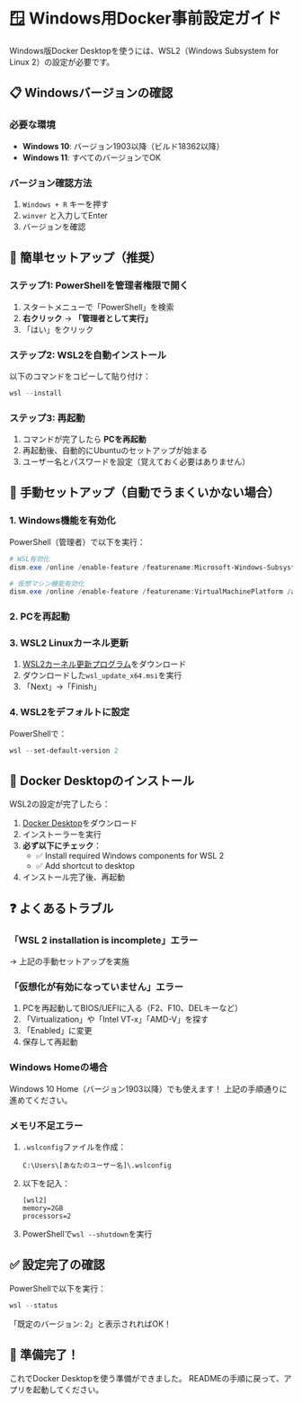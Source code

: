 # 🪟 Windows用Docker事前設定ガイド

Windows版Docker Desktopを使うには、WSL2（Windows Subsystem for Linux 2）の設定が必要です。

## 📋 Windowsバージョンの確認

### 必要な環境
- **Windows 10**: バージョン1903以降（ビルド18362以降）
- **Windows 11**: すべてのバージョンでOK

### バージョン確認方法
1. `Windows + R` キーを押す
2. `winver` と入力してEnter
3. バージョンを確認

## 🚀 簡単セットアップ（推奨）

### ステップ1: PowerShellを管理者権限で開く
1. スタートメニューで「PowerShell」を検索
2. **右クリック** → **「管理者として実行」**
3. 「はい」をクリック

### ステップ2: WSL2を自動インストール
以下のコマンドをコピーして貼り付け：
```powershell
wsl --install
```

### ステップ3: 再起動
1. コマンドが完了したら **PCを再起動**
2. 再起動後、自動的にUbuntuのセットアップが始まる
3. ユーザー名とパスワードを設定（覚えておく必要はありません）

## 🔧 手動セットアップ（自動でうまくいかない場合）

### 1. Windows機能を有効化
PowerShell（管理者）で以下を実行：
```powershell
# WSL有効化
dism.exe /online /enable-feature /featurename:Microsoft-Windows-Subsystem-Linux /all /norestart

# 仮想マシン機能有効化
dism.exe /online /enable-feature /featurename:VirtualMachinePlatform /all /norestart
```

### 2. PCを再起動

### 3. WSL2 Linuxカーネル更新
1. [WSL2カーネル更新プログラム](https://aka.ms/wsl2kernel)をダウンロード
2. ダウンロードした`wsl_update_x64.msi`を実行
3. 「Next」→「Finish」

### 4. WSL2をデフォルトに設定
PowerShellで：
```powershell
wsl --set-default-version 2
```

## 🐳 Docker Desktopのインストール

WSL2の設定が完了したら：
1. [Docker Desktop](https://www.docker.com/products/docker-desktop/)をダウンロード
2. インストーラーを実行
3. **必ず以下にチェック**：
   - ✅ Install required Windows components for WSL 2
   - ✅ Add shortcut to desktop
4. インストール完了後、再起動

## ❓ よくあるトラブル

### 「WSL 2 installation is incomplete」エラー
→ 上記の手動セットアップを実施

### 「仮想化が有効になっていません」エラー
1. PCを再起動してBIOS/UEFIに入る（F2、F10、DELキーなど）
2. 「Virtualization」や「Intel VT-x」「AMD-V」を探す
3. 「Enabled」に変更
4. 保存して再起動

### Windows Homeの場合
Windows 10 Home（バージョン1903以降）でも使えます！
上記の手順通りに進めてください。

### メモリ不足エラー
1. `.wslconfig`ファイルを作成：
   ```
   C:\Users\[あなたのユーザー名]\.wslconfig
   ```
2. 以下を記入：
   ```
   [wsl2]
   memory=2GB
   processors=2
   ```
3. PowerShellで`wsl --shutdown`を実行

## ✅ 設定完了の確認

PowerShellで以下を実行：
```powershell
wsl --status
```

「既定のバージョン: 2」と表示されればOK！

## 🎉 準備完了！

これでDocker Desktopを使う準備ができました。
READMEの手順に戻って、アプリを起動してください。